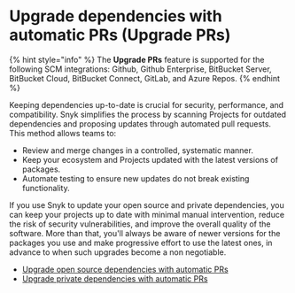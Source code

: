 # Upgrade dependencies with automatic PRs (Upgrade PRs)

{% hint style="info" %}
The **Upgrade PRs** feature is supported for the following SCM integrations: Github, Github Enterprise, BitBucket Server, BitBucket Cloud, BitBucket Connect, GitLab, and Azure Repos.
{% endhint %}

Keeping dependencies up-to-date is crucial for security, performance, and compatibility. Snyk simplifies the process by scanning Projects for outdated dependencies and proposing updates through automated pull requests. This method allows teams to:

* Review and merge changes in a controlled, systematic manner.
* Keep your ecosystem and Projects updated with the latest versions of packages.
* Automate testing to ensure new updates do not break existing functionality.

If you use Snyk to update your open source and private dependencies, you can keep your projects up to date with minimal manual intervention, reduce the risk of security vulnerabilities, and improve the overall quality of the software. More than that, you'll always be aware of newer versions for the packages you use and make progressive effort to use the latest ones, in advance to when such upgrades become a non negotiable.&#x20;

* [Upgrade open source dependencies with automatic PRs](upgrade-open-source-dependencies-with-automatic-prs.md)
* [Upgrade private dependencies with automatic PRs](upgrade-private-dependencies-with-automatic-prs.md)
